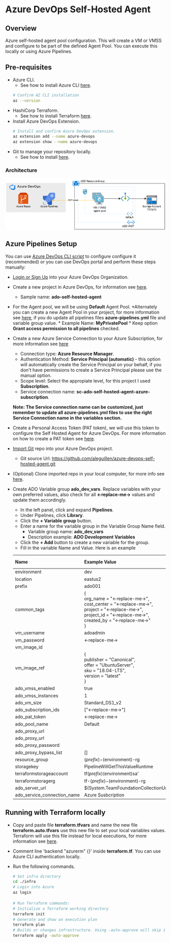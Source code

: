 # Azure DevOps Self-Hosted Agent

## Overview 
Azure self-hosted agent pool configuration. This will create a VM or VMSS and configure to be part of the defined Agent Pool. You can execute this locally or using Azure Pipelines.

## Pre-requisites

* Azure CLI.
    * See how to install Azure CLI [here](https://docs.microsoft.com/en-us/cli/azure/install-azure-cli?view=azure-cli-latest).
    ```bash
    # Confirm AZ CLI installation
    az --version
    ```
* HashiCorp Terraform.
    * See how to install Terraform [here](https://learn.hashicorp.com/terraform/azure/install_az).
* Install Azure DevOps Extension.
    ```bash
    # Install and confirm Azure DevOps extension.
    az extension add --name azure-devops
    az extension show --name azure-devops
    ```
* Git to manage your repository locally.
    *  See how to install [here](https://git-scm.com/downloads).

### Architecture 

![](/images/architecture.png)

## Azure Pipelines Setup

You can use [Azure DevOps CLI script](/pipelines/azure-pipelines.sh) to configure configure it (recommended) or you can use DevOps portal and perform these steps manually:

* [Login or Sign Up](https://dev.azure.com) into your Azure DevOps Organization.
* Create a new project in Azure DevOps, for information see [here](https://docs.microsoft.com/en-us/azure/devops/organizations/projects/create-project).
    * Sample name: **ado-self-hosted-agent**
* For the Agent pool, we will be using **Default** Agent Pool. 
    *Alternately you can create a new Agent Pool in your project, for more information see [here](https://docs.microsoft.com/en-us/azure/devops/pipelines/agents/pools-queues), if you do update all pipelines files **azure-pipelines.yml** file and variable group value.
        * Example Name: **MyPrivatePool**
        * Keep option **Grant access permission to all pipelines** checked.
* Create a new Azure Service Connection to your Azure Subscription, for more information see [here](https://docs.microsoft.com/en-us/azure/devops/pipelines/library/service-endpoints)
    * Connection type: **Azure Resource Manager**.
    * Authentication Method: **Service Principal (automatic)** - this option will automatically create the Service Principal on your behalf, if you don't have permissions to create a Service Principal please use the manual option. 
    * Scope level: Select the appropiate level, for this project I used **Subscription**.
    * Service connection name: **sc-ado-self-hosted-agent-azure-subscription**.
    
    **Note: The Service connection name can be customized, just remember to update all azure-pipelines.yml files to use the right Service Connection name in the variables section.**

* Create a Personal Access Token (PAT token), we will use this token to configure the Self Hosted Agent for Azure DevOps. For more information on how to create a PAT token see [here](https://docs.microsoft.com/en-us/azure/devops/organizations/accounts/use-personal-access-tokens-to-authenticate).
* [Import Git](https://docs.microsoft.com/en-us/azure/devops/repos/git/import-git-repository) repo into your Azure DevOps project.
    * Git source Url: https://github.com/aleguillen/azure-devops-self-hosted-agent.git
* (Optional) Clone imported repo in your local computer, for more info see [here](https://docs.microsoft.com/en-us/azure/devops/repos/git/clone).
* Create ADO Variable group **ado_dev_vars**. Replace variables with your own preferred values, also check for all **<-replace-me->** values and update them accordingly. 
    * In the left panel, click and expand **Pipelines**.
    * Under Pipelines, click **Library**.
    * Click the **+ Variable group** button.
    * Enter a name for the variable group in the Variable Group Name field.
        * Variable group name: **ado_dev_vars**
        * Description example: **ADO Development Variables**
    * Click the **+ Add** button to create a new variable for the group.
    * Fill in the variable Name and Value. Here is an example

    | Name | Example Value | Is Secret |
    | -- | -- | -- |
    | environment | dev | No |
    | location | eastus2 | No |
    | prefix | ado001 | No |
    | common_tags | { <br>org_name    = "<-replace-me->",<br>cost_center = "<-replace-me->",<br>project     = "<-replace-me->",<br>project_id  = "<-replace-me->",<br>created_by  = "<-replace-me->"<br>} | No |
    | vm_username | adoadmin | No |
    | vm_password | <-replace-me-> | Yes |
    | vm_image_id |  | No | 
    | vm_image_ref | {<br>publisher = "Canonical",<br>offer     = "UbuntuServer",<br>sku       = "18.04-LTS",<br>version   = "latest"<br>} | No |
    | ado_vmss_enabled | true | No |
    | ado_vmss_instances | 1 | No | 
    | ado_vm_size | Standard_DS1_v2 | No |
    | ado_subscription_ids | ["<-replace-me->"] | No |
    | ado_pat_token | <-replace-me-> | Yes |
    | ado_pool_name | Default | No |
    | ado_proxy_url |  | No |
    | ado_proxy_url |  | No |
    | ado_proxy_password |  | Yes |
    | ado_proxy_bypass_list | []  | No |
    | resource_group | $(prefix)-$(environment)-rg | No |
    | storagekey | PipelineWillGetThisValueRuntime | No |
    | terraformstorageaccount | tf$(prefix)$(environment)sa' | No |
    | terraformstoragerg | tf-$(prefix)-$(environment)-rg | No |
    | ado_server_url | $(System.TeamFoundationCollectionUri) | No |
    | ado_service_connection_name | Azure Susbcription | No |

## Running with Terraform locally

* Copy and paste file **terraform.tfvars** and name the new file **terraform.auto.tfvars** use this new file to set your local variables values. Terraform will use this file instead for local executions, for more information see [here](https://www.terraform.io/docs/configuration/variables.html#variable-definition-precedence).
* Comment line 'backend "azurerm" {}' inside **terraform.tf**. You can use Azure CLI authentication locally.
* Run the following commands.

    ```bash
    # Set infra directory
    cd ./infra
    # Login into Azure
    az login 

    # Run Terraform commands:
    # Initialize a Terraform working directory
    terraform init
    # Generate and show an execution plan
    terraform plan
    # Builds or changes infrastructure. Using -auto-approve will skip interactive approval of plan before applying. 
    terraform apply -auto-approve
    ```
